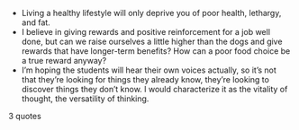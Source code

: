  - Living a healthy lifestyle will only deprive you of poor health, lethargy, and fat.
 - I believe in giving rewards and positive reinforcement for a job well done, but can we raise ourselves a little higher than the dogs and give rewards that have longer-term benefits? How can a poor food choice be a true reward anyway?
 - I’m hoping the students will hear their own voices actually, so it’s not that they’re looking for things they already know, they’re looking to discover things they don’t know. I would characterize it as the vitality of thought, the versatility of thinking.

3 quotes
